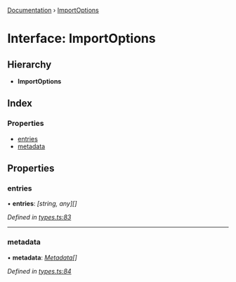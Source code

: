 [Documentation](../README.md) › [ImportOptions](importoptions.md)

# Interface: ImportOptions

## Hierarchy

* **ImportOptions**

## Index

### Properties

* [entries](importoptions.md#entries)
* [metadata](importoptions.md#metadata)

## Properties

###  entries

• **entries**: *[string, any][]*

*Defined in [types.ts:83](https://github.com/badbatch/cachemap/blob/50a09dd/packages/core/src/types.ts#L83)*

___

###  metadata

• **metadata**: *[Metadata](metadata.md)[]*

*Defined in [types.ts:84](https://github.com/badbatch/cachemap/blob/50a09dd/packages/core/src/types.ts#L84)*
